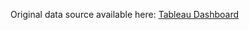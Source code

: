 Original data source available here: 
[Tableau Dashboard](https://public.tableau.com/app/profile/william.jennings4026/viz/AirbnbPriceExploration/Dashboard1?publish=yes)
